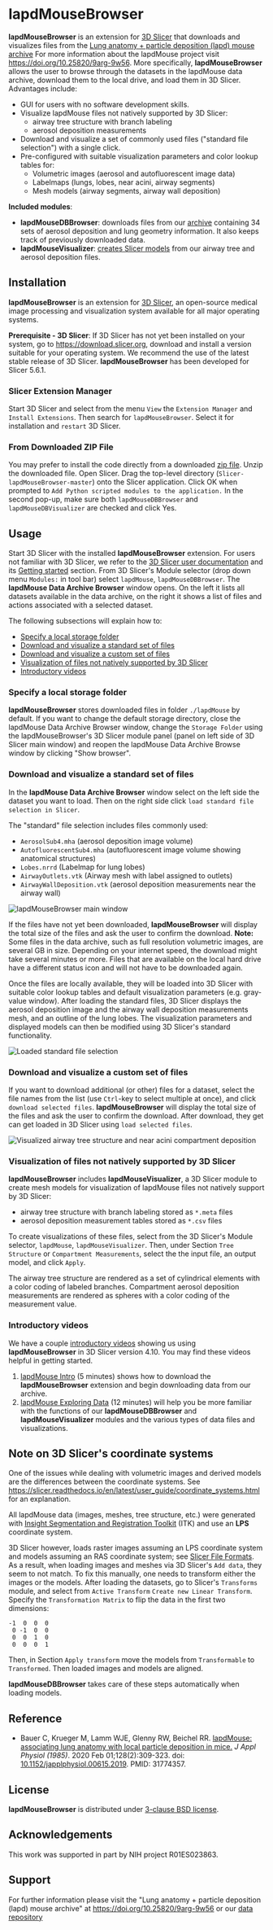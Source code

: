 # lapdMouseBrowser

**lapdMouseBrowser** is an extension for [3D
Slicer](https://www.slicer.org) that downloads and visualizes files from
the [Lung anatomy + particle deposition (lapd) mouse
archive](https://cebs-ext.niehs.nih.gov/cahs/report/lapd/web-download-links)
For more information about the lapdMouse project visit
<https://doi.org/10.25820/9arg-9w56>. More specifically,
**lapdMouseBrowser** allows the user to browse through the datasets in
the lapdMouse data archive, download them to the local drive, and load
them in 3D Slicer. Advantages include:

  * GUI for users with no software development skills.
  * Visualize lapdMouse files not natively supported by 3D Slicer:
     * airway tree structure with branch labeling
     * aerosol deposition measurements
  * Download and visualize a set of commonly used files ("standard file
    selection") with a single click.
  * Pre-configured with suitable visualization parameters and color lookup
    tables for:
    * Volumetric images (aerosol and autofluorescent image data)
    * Labelmaps (lungs, lobes, near acini, airway segments)
    * Mesh models (airway segments, airway wall deposition)
    
**Included modules**:

  * **lapdMouseDBBrowser**: downloads files from our
    [archive](https://cebs-ext.niehs.nih.gov/cahs/report/lapd/web-download-links/)
    containing 34 sets of aerosol deposition and lung geometry
    information. It also keeps track of previously downloaded data.
  * **lapdMouseVisualizer**: [creates Slicer
    models](#visualization-of-files-not-natively-supported-by-3d-slicer) from
    our airway tree and aerosol deposition files.

## Installation
**lapdMouseBrowser** is an extension for [3D Slicer](https://www.slicer.org),
an open-source medical image processing and visualization system available for
all major operating systems.

**Prerequisite - 3D Slicer**: If 3D Slicer has not yet been installed on your system,
go to <https://download.slicer.org>, download and install a version suitable
for your operating system. We recommend the use of the latest stable release of
3D Slicer. **lapdMouseBrowser** has been developed for Slicer 5.6.1.

### Slicer Extension Manager
Start 3D Slicer and select from the menu `View` the `Extension Manager`
and `Install Extensions`. Then search for `lapdMouseBrowser`. Select it
for installation and `restart` 3D Slicer.

### From Downloaded ZIP File
You may prefer to install the code directly from a downloaded [zip
file](https://codeload.github.com/lapdMouse/Slicer-lapdMouseBrowser/zip/refs/heads/master).
Unzip the downloaded file. Open Slicer. Drag the top-level directory
(`Slicer-lapdMouseBrowser-master`) onto the Slicer application. Click OK
when prompted to `Add Python scripted modules to the application.` In
the second pop-up, make sure both `lapdMouseDBBrowser` and
`lapdMouseDBVisualizer` are checked and click Yes.

## Usage

Start 3D Slicer with the installed **lapdMouseBrowser** extension.
For users not familiar with 3D Slicer, we refer to the
[3D Slicer user documentation](https://slicer.readthedocs.io/en/latest/index.html)
and its [Getting started](https://slicer.readthedocs.io/en/latest/user_guide/getting_started.html)
section.  From 3D Slicer's Module selector (drop down menu `Modules:` in
tool bar) select `lapdMouse`, `lapdMouseDBBrowser`. The **lapdMouse Data
Archive Browser** window opens.  On the left it lists all datasets
available in the data archive, on the right it shows a list of files and
actions associated with a selected dataset.

The following subsections will explain how to:

  * [Specify a local storage folder](#specify-a-local-storage-folder)
  * [Download and visualize a standard set of
    files](#download-and-visualize-a-standard-set-of-files) 
  * [Download and visualize a custom set of
    files](#download-and-visualize-a-custom-set-of-files)
  * [Visualization of files not natively supported by 3D
    Slicer](#visualization-of-files-not-natively-supported-by-3d-slicer)
  * [Introductory videos](#introductory-videos)

### Specify a local storage folder

**lapdMouseBrowser** stores downloaded files in folder `./lapdMouse` by default.
If you want to change the default storage directory, close the lapdMouse Data Archive
Browser window, change the `Storage Folder` using the lapdMouseBrowser's 3D
Slicer module panel (panel on left side of 3D Slicer main window) and reopen the
lapdMouse Data Archive Browse window by clicking "Show browser".

### Download and visualize a standard set of files

In the **lapdMouse Data Archive Browser** window select on the left side the dataset
you want to load. Then on the right side click `load standard file selection
in Slicer`.

The "standard" file selection includes files commonly used:

  * `AerosolSub4.mha` (aerosol deposition image volume)
  * `AutofluorescentSub4.mha` (autofluorescent image volume showing anatomical
    structures)
  * `Lobes.nrrd` (Labelmap for lung lobes)
  * `AirwayOutlets.vtk` (Airway mesh with label assigned to outlets)
  * `AirwayWallDeposition.vtk` (aerosol deposition measurements near the airway
    wall)

![lapdMouseBrowser main
window](https://raw.githubusercontent.com/lapdMouse/Slicer-lapdMouseBrowser/master/Screenshots/LapdMouseDBBrowserWindow.png)

If the files have not yet been downloaded, **lapdMouseBrowser** will
display the total size of the files and ask the user to confirm the
download. **Note:** Some files in the data archive, such as full
resolution volumetric images, are several GB in size. Depending on your
internet speed, the download might take several minutes or more. Files
that are available on the local hard drive have a different status icon
and will not have to be downloaded again.

Once the files are locally available, they will be loaded into 3D Slicer with
suitable color lookup tables and default visualization parameters (e.g.
gray-value window). After loading the standard files, 3D Slicer displays the
aerosol deposition image and the airway wall deposition measurements mesh, and
an outline of the lung lobes. The visualization parameters and displayed models
can then be modified using 3D Slicer's standard functionality.

![Loaded standard file selection](https://raw.githubusercontent.com/lapdMouse/Slicer-lapdMouseBrowser/master/Screenshots/LapdMouseStandardFiles.png)

### Download and visualize a custom set of files

If you want to download additional (or other) files for a dataset, select the
file names from the list (use `Ctrl`-key to select multiple at once), and click
`download selected files`. **lapdMouseBrowser** will display the total size of
the files and ask the user to confirm the download. After download, they get can
get loaded in 3D Slicer using `load selected files`.

![Visualized airway tree structure and near acini compartment deposition](https://raw.githubusercontent.com/lapdMouse/Slicer-lapdMouseBrowser/master/Screenshots/LapdMouseNearAciniTree.png)

### Visualization of files not natively supported by 3D Slicer

**lapdMouseBrowser** includes **lapdMouseVisualizer**, a 3D Slicer module to
create mesh models for visualization of lapdMouse files not natively support by
3D Slicer:
  * airway tree structure with branch labeling stored as `*.meta` files
  * aerosol deposition measurement tables stored as `*.csv` files

To create visualizations of these files, select from the  3D Slicer's Module
selector, `lapdMouse`, `lapdMouseVisualizer`. Then, under Section `Tree Structure`
or `Compartment Measurements`, select the the input file, an output model, and
click `Apply`.

The airway tree structure are rendered as a set of cylindrical elements
with a color coding of labeled branches. Compartment aerosol deposition
measurements are rendered as spheres with a color coding of the
measurement value.

### Introductory videos

We have a couple [introductory
videos](https://www.youtube.com/channel/UC6Hc2xa2Cw7-YGxGbC5vNrw)
showing us using **lapdMouseBrowser** in 3D Slicer version 4.10. You may
find these videos helpful in getting started.

  1. [lapdMouse Intro](https://youtu.be/KU7S6bAFshI) (5 minutes) shows
     how to download the **lapdMouseBrowser** extension and begin
     downloading data from our archive.
  2. [lapdMouse Exploring Data](https://youtu.be/WYt_Ed5MA_Q) (12
     minutes) will help you be more familiar with the functions of our
     **lapdMouseDBBrowser** and **lapdMouseVisualizer** modules and the
     various types of data files and visualizations.

## Note on 3D Slicer's coordinate systems
One of the issues while dealing with volumetric images and derived models are
the differences between the coordinate systems. See
https://slicer.readthedocs.io/en/latest/user_guide/coordinate_systems.html
for an explanation.

All lapdMouse data (images, meshes, tree structure, etc.) were generated with
[Insight Segmentation and Registration Toolkit](https://itk.org) (ITK) and use
an **LPS** coordinate system.

3D Slicer however, loads raster images assuming an LPS coordinate system
and models assuming an RAS coordinate system; see [Slicer File
Formats](https://slicer.readthedocs.io/en/latest/user_guide/data_loading_and_saving.html).
As a result, when loading images and meshes via 3D Slicer's `Add data`,
they seem to not match. To fix this manually, one needs to transform
either the images or the models. After loading the datasets, go to
Slicer's `Transforms` module, and select from `Active Transform` `Create
new Linear Transform`. Specify the `Transformation Matrix` to flip the
data in the first two dimensions:

    -1  0  0  0
     0 -1  0  0
     0  0  1  0
     0  0  0  1

Then, in Section `Apply transform` move the models from `Transformable` to
`Transformed`. Then loaded images and models are aligned.

**lapdMouseDBBrowser** takes care of these steps automatically when loading
models.

## Reference

  * Bauer C, Krueger M, Lamm WJE, Glenny RW, Beichel RR. [lapdMouse:
    associating lung anatomy with local particle deposition in
    mice.](https://www.ncbi.nlm.nih.gov/pubmed/31774357) _J Appl Physiol
    (1985)_. 2020 Feb 01;128(2):309-323. doi:
    [10.1152/japplphysiol.00615.2019](https://doi.org/10.1152/japplphysiol.00615.2019).
    PMID: 31774357.

## License

**lapdMouseBrowser** is distributed under [3-clause BSD license](License.txt).

## Acknowledgements

This work was supported in part by NIH project R01ES023863.

## Support

For further information please visit the
"Lung anatomy + particle deposition (lapd) mouse archive"
at <https://doi.org/10.25820/9arg-9w56> or our [data
repository](https://cebs-ext.niehs.nih.gov/cahs/report/lapd/web-download-links/)
